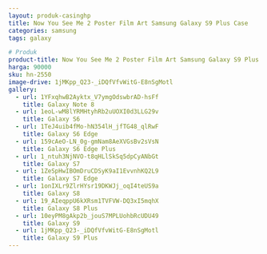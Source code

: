 ```yaml
---
layout: produk-casinghp
title: Now You See Me 2 Poster Film Art Samsung Galaxy S9 Plus Case
categories: samsung
tags: galaxy

# Produk
product-title: Now You See Me 2 Poster Film Art Samsung Galaxy S9 Plus Case
harga: 90000
sku: hn-2550
image-drive: 1jMKpp_Q23-_iDQfVfvWitG-E8nSgMotl
gallery:
  - url: 1YFxqhwB2Ayktx_V7ymgOdswbrAD-hsFf
    title: Galaxy Note 8
  - url: 1eoL-wM8lYRMHtyhRb2uUOXI0d3LLG29v
    title: Galaxy S6
  - url: 1TeJ4uib4fMo-hN354lH_jfTG48_qlRwF
    title: Galaxy S6 Edge
  - url: 159cAeO-LN_0g-gmNam8AeXVGsBv2sVsN
    title: Galaxy S6 Edge Plus
  - url: 1_ntuh3NjNVO-t8qHLlSkSq5dpCyANbGt
    title: Galaxy S7
  - url: 1ZeSpHwIBOmDruCDSyK9aI1EvvnhKQ2L9
    title: Galaxy S7 Edge
  - url: 1onIXLr9ZlrHYsr19DKWJj_oqI4teUS9a
    title: Galaxy S8
  - url: 19_AIeqppU6kXRsm1TVFVW-DQ3xI5mqhX
    title: Galaxy S8 Plus
  - url: 10eyPM8gAkp2b_jouS7MPLUohbRcUDU49
    title: Galaxy S9
  - url: 1jMKpp_Q23-_iDQfVfvWitG-E8nSgMotl
    title: Galaxy S9 Plus
---
```

